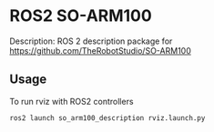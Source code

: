 # ROS2 SO-ARM100

Description: ROS 2 description package for https://github.com/TheRobotStudio/SO-ARM100

## Usage

To run rviz with ROS2 controllers

```bash
ros2 launch so_arm100_description rviz.launch.py
```
